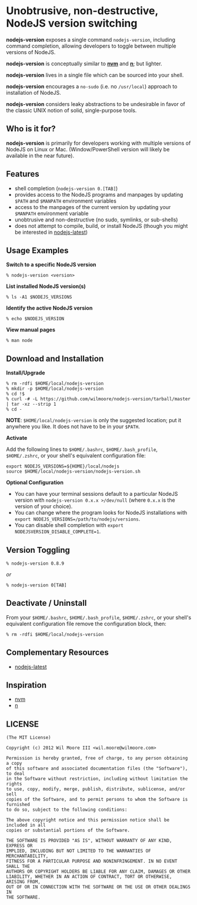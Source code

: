 Unobtrusive, non-destructive, NodeJS version switching
============================================================


**nodejs-version** exposes a single command `nodejs-version`, including command completion, allowing developers to toggle between multiple versions of NodeJS.

**nodejs-version** is conceptually similar to **[nvm][nvm]** and **[n][n]**; but lighter.

**nodejs-version** lives in a single file which can be sourced into your shell.

**nodejs-version** encourages a `no-sudo` (i.e. no `/usr/local`) approach to installation of NodeJS.

**nodejs-version** considers leaky abstractions to be undesirable in favor of the classic UNIX notion of solid, single-purpose tools.


Who is it for?
----------------------------

**nodejs-version** is primarily for developers working with multiple versions of NodeJS on Linux or Mac. (Window/PowerShell version will likely be available in the near future).


Features
----------------------------

-   shell completion (`nodejs-version 0.[TAB]`)
-   provides access to the NodeJS programs and manpages by updating `$PATH` and `$MANPATH` environment variables
-   access to the manpages of the current version by updating your `$MANPATH` environment variable
-   unobtrusive and non-destructive (no sudo, symlinks, or sub-shells)
-   does not attempt to compile, build, or install NodeJS (though you might be interested in [nodejs-latest][nodejs-latest])


Usage Examples
----------------------------

**Switch to a specific NodeJS version**

    % nodejs-version <version>

**List installed NodeJS version(s)**

    % ls -A1 $NODEJS_VERSIONS

**Identify the active NodeJS version**

    % echo $NODEJS_VERSION

**View manual pages**

    % man node


Download and Installation
----------------------------

**Install/Upgrade**

    % rm -rdfi $HOME/local/nodejs-version
    % mkdir -p $HOME/local/nodejs-version
    % cd !$
    % curl -# -L https://github.com/wilmoore/nodejs-version/tarball/master | tar -xz --strip 1
    % cd -

**NOTE**: `$HOME/local/nodejs-version` is only the suggested location; put it anywhere you like. It does not have to be in your `$PATH`.

**Activate**

Add the following lines to `$HOME/.bashrc`, `$HOME/.bash_profile`, `$HOME/.zshrc`, or your shell's equivalent configuration file:

    export NODEJS_VERSIONS=${HOME}/local/nodejs
    source $HOME/local/nodejs-version/nodejs-version.sh

**Optional Configuration**

-   You can have your terminal sessions default to a particular NodeJS version with `nodejs-version 0.x.x >/dev/null`  (where `0.x.x` is the version of your choice).
-   You can change where the program looks for NodeJS installations with `export NODEJS_VERSIONS=/path/to/nodejs/versions`.
-   You can disable shell completion with `export NODEJSVERSION_DISABLE_COMPLETE=1`.


Version Toggling
----------------------------

    % nodejs-version 0.8.9

*or*

    % nodejs-version 0[TAB]


Deactivate / Uninstall
----------------------------

From your `$HOME/.bashrc`, `$HOME/.bash_profile`, `$HOME/.zshrc`, or your shell's equivalent configuration file remove the configuration block, then:

    % rm -rdfi $HOME/local/nodejs-version


Complementary Resources
----------------------------

-   [nodejs-latest][nodejs-latest]


Inspiration
----------------------------

-   [nvm][nvm]
-   [n][n]


LICENSE
------------------------------

    (The MIT License)

    Copyright (c) 2012 Wil Moore III <wil.moore@wilmoore.com>

    Permission is hereby granted, free of charge, to any person obtaining a copy
    of this software and associated documentation files (the "Software"), to deal
    in the Software without restriction, including without limitation the rights
    to use, copy, modify, merge, publish, distribute, sublicense, and/or sell
    copies of the Software, and to permit persons to whom the Software is furnished
    to do so, subject to the following conditions:
    
    The above copyright notice and this permission notice shall be included in all
    copies or substantial portions of the Software.
    
    THE SOFTWARE IS PROVIDED "AS IS", WITHOUT WARRANTY OF ANY KIND, EXPRESS OR
    IMPLIED, INCLUDING BUT NOT LIMITED TO THE WARRANTIES OF MERCHANTABILITY,
    FITNESS FOR A PARTICULAR PURPOSE AND NONINFRINGEMENT. IN NO EVENT SHALL THE
    AUTHORS OR COPYRIGHT HOLDERS BE LIABLE FOR ANY CLAIM, DAMAGES OR OTHER
    LIABILITY, WHETHER IN AN ACTION OF CONTRACT, TORT OR OTHERWISE, ARISING FROM,
    OUT OF OR IN CONNECTION WITH THE SOFTWARE OR THE USE OR OTHER DEALINGS IN
    THE SOFTWARE.




[nvm]:            https://github.com/creationix/nvm
[n]:              https://github.com/visionmedia/n
[nodejs-latest]:  https://github.com/wilmoore/nodejs-latest
